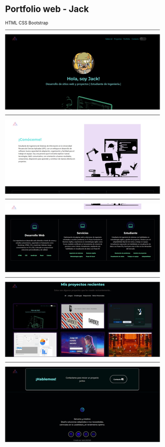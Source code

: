 # Portfolio web - Jack
HTML CSS Bootstrap

<hr>

![](https://github.com/Jsckbe/portfolio-web/blob/main/imagenes/readme/SS1.jpg)
<hr>

![](https://github.com/Jsckbe/portfolio-web/blob/main/imagenes/readme/SS2.jpg)
<hr>

![](https://github.com/Jsckbe/portfolio-web/blob/main/imagenes/readme/SS3.jpg)
<hr>

![](https://github.com/Jsckbe/portfolio-web/blob/main/imagenes/readme/SS4.jpg)
<hr>

![](https://github.com/Jsckbe/portfolio-web/blob/main/imagenes/readme/SS5.jpg)
